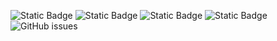 ![Static Badge](https://img.shields.io/badge/blacklists-60-000000) ![Static Badge](https://img.shields.io/badge/blacklisted-2663658-cc0000) ![Static Badge](https://img.shields.io/badge/whitelisted-2245-00CC00) ![Static Badge](https://img.shields.io/badge/streaming_blacklist-28107-000000) ![GitHub issues](https://img.shields.io/github/issues/fabriziosalmi/blacklists)
